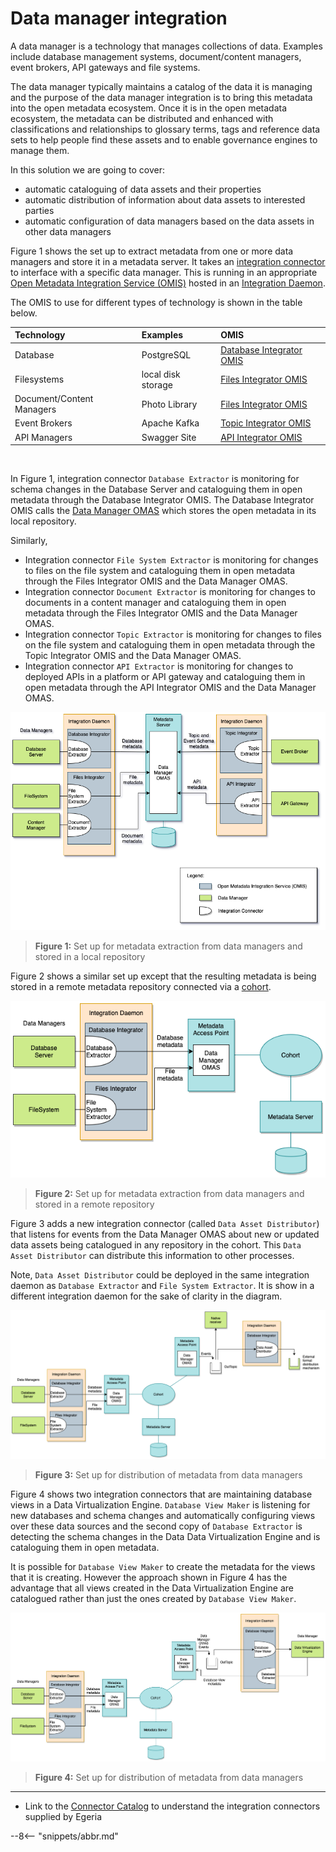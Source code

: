 <!-- SPDX-License-Identifier: CC-BY-4.0 -->
<!-- Copyright Contributors to the ODPi Egeria project 2020. -->

# Data manager integration

A data manager is a technology that manages collections of data.  Examples include
database management systems, document/content managers,
event brokers, API gateways and file systems.

The data manager typically maintains a catalog of the data it is managing and the purpose of the
data manager integration is to bring this metadata into the open metadata ecosystem.
Once it is in the open metadata ecosystem, the metadata can be distributed and enhanced with classifications
and relationships to glossary terms, tags and reference data sets to help people find these assets and to
enable governance engines to manage them.

In this solution we are going to cover:

* automatic cataloguing of data assets and their properties
* automatic distribution of information about data assets to interested parties
* automatic configuration of data managers based on the data assets in other data managers

Figure 1 shows the set up to extract metadata from one or more data managers and store it in a metadata server.
It takes an [integration connector](/egeria-docs/concepts/integration-connector)
to interface with a specific data manager.  This is
running in an appropriate [Open Metadata Integration Service (OMIS)](/egeria-docs/services/omis)
hosted in an [Integration Daemon](/egeria-docs/concepts/integration-daemon).

The OMIS to use for different types of technology is shown in the table below.

| Technology | Examples | OMIS   |
| :--------- | :------- | :--------- |
| Database | PostgreSQL | [Database Integrator OMIS](/egeria-docs/services/omis/database-integrator/overview) |
| Filesystems | local disk storage | [Files Integrator OMIS](/egeria-docs/services/omis/files-integrator/overview) |
| Document/Content Managers | Photo Library | [Files Integrator OMIS](/egeria-docs/services/omis/files-integrator/overview) |
| Event Brokers | Apache Kafka | [Topic Integrator OMIS](/egeria-docs/services/omis/topic-integrator/overview) |
| API Managers | Swagger Site | [API Integrator OMIS](/egeria-docs/services/omis/api-integrator/overview) |

<br>

In Figure 1, integration connector `Database Extractor` is monitoring for schema changes in the Database Server
and cataloguing them in open metadata through the Database Integrator OMIS.  The Database Integrator OMIS
calls the [Data Manager OMAS](/egeria-docs/services/omas/data-manager/overview) which stores the open metadata in its local repository.

Similarly, 
* Integration connector `File System Extractor` is monitoring for changes to files on the file system and
cataloguing them in open metadata through the Files Integrator OMIS and the Data Manager OMAS.
* Integration connector `Document Extractor` is monitoring for changes to documents in a content manager and
cataloguing them in open metadata through the Files Integrator OMIS and the Data Manager OMAS.
* Integration connector `Topic Extractor` is monitoring for changes to files on the file system and
cataloguing them in open metadata through the Topic Integrator OMIS and the Data Manager OMAS.
* Integration connector `API Extractor` is monitoring for changes to deployed APIs in a platform or API gateway and
cataloguing them in open metadata through the API Integrator OMIS and the Data Manager OMAS.



![Figure 1](data-manager-integration-metadata-extraction.png)
> **Figure 1:** Set up for metadata extraction from data managers and stored in a local repository

Figure 2 shows a similar set up except that the resulting metadata is being stored in a remote metadata
repository connected via a [cohort](/egeria-docs/concepts/cohort-member).

![Figure 2](data-manager-integration-metadata-extraction-remote.png)
> **Figure 2:** Set up for metadata extraction from data managers and stored in a remote repository

Figure 3 adds a new integration connector (called `Data Asset Distributor`) that listens for events
from the Data Manager OMAS about new or updated data assets being catalogued in
any repository in the cohort.  This `Data Asset Distributor` can distribute this information to other processes.

Note, `Data Asset Distributor` could be deployed in the same integration daemon as `Database Extractor`
and `File System Extractor`.  It is show in a different integration daemon for the sake of clarity in the diagram.

![Figure 3](data-manager-integration-metadata-distribution.png)
> **Figure 3:** Set up for distribution of metadata from data managers

Figure 4 shows two integration connectors that are maintaining database views in a Data Virtualization Engine.
`Database View Maker` is listening for new databases and schema changes and automatically configuring views over
these data sources and the second copy of `Database Extractor` is detecting the schema changes in the Data
Data Virtualization Engine and is cataloguing them in open metadata.

It is possible for `Database View Maker` to create the metadata for the views that it is creating.
However the approach shown in Figure 4 has the advantage that all views created in the Data Virtualization Engine
are catalogued rather than just the ones created by `Database View Maker`.

![Figure 4](data-manager-integration-metadata-synchronization.png)
> **Figure 4:** Set up for distribution of metadata from data managers

----

* Link to the [Connector Catalog](/egeria-docs/connectors) to understand the integration connectors supplied by Egeria

--8<-- "snippets/abbr.md"